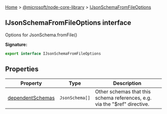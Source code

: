 [Home](./index) &gt; [@microsoft/node-core-library](./node-core-library.md) &gt; [IJsonSchemaFromFileOptions](./node-core-library.ijsonschemafromfileoptions.md)

## IJsonSchemaFromFileOptions interface

Options for JsonSchema.fromFile()

<b>Signature:</b>

```typescript
export interface IJsonSchemaFromFileOptions 
```

## Properties

|  Property | Type | Description |
|  --- | --- | --- |
|  [dependentSchemas](./node-core-library.ijsonschemafromfileoptions.dependentschemas.md) | `JsonSchema[]` | Other schemas that this schema references, e.g. via the "$ref" directive. |

